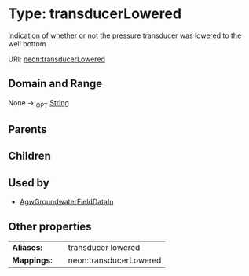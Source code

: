 
# Type: transducerLowered


Indication of whether or not the pressure transducer was lowered to the well bottom

URI: [neon:transducerLowered](https://data.neonscience.org/transducerLowered)


## Domain and Range

None ->  <sub>OPT</sub> [String](types/String.md)

## Parents


## Children


## Used by

 * [AgwGroundwaterFieldDataIn](AgwGroundwaterFieldDataIn.md)

## Other properties

|  |  |  |
| --- | --- | --- |
| **Aliases:** | | transducer lowered |
| **Mappings:** | | neon:transducerLowered |

